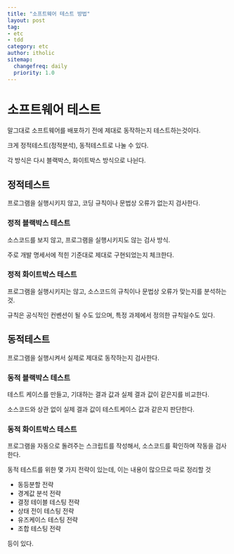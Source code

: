 ```yaml
---
title: "소프트웨어 테스트 방법"
layout: post
tag:
- etc
- tdd
category: etc
author: itholic
sitemap:
  changefreq: daily
  priority: 1.0
---
```


# 소프트웨어 테스트

말그대로 소프트웨어를 배포하기 전에 제대로 동작하는지 테스트하는것이다.

크게 정적테스트(정적분석), 동적테스트로 나눌 수 있다.

각 방식은 다시 블랙박스, 화이트박스 방식으로 나뉜다.

## 정적테스트

프로그램을 실행시키지 않고, 코딩 규칙이나 문법상 오류가 없는지 검사한다.

### 정적 블랙박스 테스트

소스코드를 보지 않고, 프로그램을 실행시키지도 않는 검사 방식.

주로 개발 명세서에 적힌 기준대로 제대로 구현되었는지 체크한다.

### 정적 화이트박스 테스트

프로그램을 실행시키지는 않고, 소스코드의 규칙이나 문법상 오류가 맞는지를 분석하는 것.

규칙은 공식적인 컨벤션이 될 수도 있으며, 특정 과제에서 정의한 규칙일수도 있다.

## 동적테스트

프로그램을 실행시켜서 실제로 제대로 동작하는지 검사한다.

### 동적 블랙박스 테스트

테스트 케이스를 만들고, 기대하는 결과 값과 실제 결과 값이 같은지를 비교한다.

소스코드와 상관 없이 실제 결과 값이 테스트케이스 값과 같은지 판단한다.

### 동적 화이트박스 테스트

프로그램을 자동으로 돌려주는 스크립트를 작성해서, 소스코드를 확인하며 작동을 검사한다.


동적 테스트를 위한 몇 가지 전략이 있는데, 이는 내용이 많으므로 따로 정리할 것

- 동등분할 전략
- 경계값 분석 전략
- 결정 테이블 테스팅 전략
- 상태 전이 테스팅 전략
- 유즈케이스 테스팅 전략
- 조합 테스팅 전략

등이 있다.
